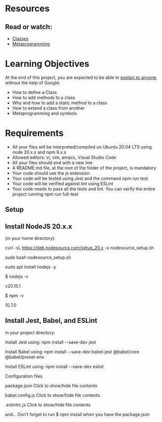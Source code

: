 # Resources

## Read or watch:

* [Classes](https://developer.mozilla.org/en-US/docs/Web/JavaScript/Reference/Classes)
* [Metaprogramming](https://www.keithcirkel.co.uk/metaprogramming-in-es6-symbols/#symbolspecies)

# Learning Objectives

At the end of this project, you are expected to be able to [explain to anyone](https://fs.blog/feynman-learning-technique/), without the help of Google:

* How to define a Class
* How to add methods to a class
* Why and how to add a static method to a class
* How to extend a class from another
* Metaprogramming and symbols

# Requirements

* All your files will be interpreted/compiled on Ubuntu 20.04 LTS using node 20.x.x and npm 9.x.x
* Allowed editors: vi, vim, emacs, Visual Studio Code
* All your files should end with a new line
* A README.md file, at the root of the folder of the project, is mandatory
* Your code should use the js extension
* Your code will be tested using Jest and the command npm run test
* Your code will be verified against lint using ESLint
* Your code needs to pass all the tests and lint. You can verify the entire project running npm run full-test

## Setup

## Install NodeJS 20.x.x

(in your home directory):


curl -sL https://deb.nodesource.com/setup_20.x -o nodesource_setup.sh

sudo bash nodesource_setup.sh

sudo apt install nodejs -y


$ nodejs -v

v20.15.1

$ npm -v

10.7.0


## Install Jest, Babel, and ESLint

in your project directory:

Install Jest using: npm install --save-dev jest

Install Babel using: npm install --save-dev babel-jest @babel/core @babel/preset-env

Install ESLint using: npm install --save-dev eslint

Configuration files

package.json
Click to show/hide file contents

babel.config.js
Click to show/hide file contents

.eslintrc.js
Click to show/hide file contents

and…
Don’t forget to run $ npm install when you have the package.json

